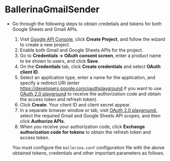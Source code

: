 # BallerinaGmailSender

- Go through the following steps to obtain credetials and tokens for both Google Sheets and Gmail APIs.
    1. Visit [Google API Console](https://console.developers.google.com), click **Create Project**, and follow the wizard 
    to create a new project.
    2. Enable both Gmail and Google Sheets APIs for the project.
    3. Go to **Credentials -> OAuth consent screen**, enter a product name to be shown to users, and click **Save**.
    4. On the **Credentials** tab, click **Create credentials** and select **OAuth client ID**. 
    5. Select an application type, enter a name for the application, and specify a redirect URI 
    (enter https://developers.google.com/oauthplayground if you want to use 
    [OAuth 2.0 playground](https://developers.google.com/oauthplayground) to receive the authorization code and obtain the 
    access token and refresh token). 
    6. Click **Create**. Your client ID and client secret appear. 
    7. In a separate browser window or tab, visit [OAuth 2.0 playground](https://developers.google.com/oauthplayground), 
    select the required Gmail and Google Sheets API scopes, and then click **Authorize APIs**.
    8. When you receive your authorization code, click **Exchange authorization code for tokens** to obtain the refresh 
    token and access token.         

  You must configure the `ballerina.conf` configuration file with the above obtained tokens, credentials and 
  other important parameters as follows.
